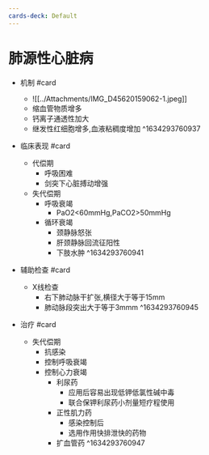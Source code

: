 ```yaml
---
cards-deck: Default
---
```


# 肺源性心脏病

- 机制 #card 
	- ![[../Attachments/IMG_D45620159062-1.jpeg]]
	- 缩血管物质增多
	- 钙离子通透性加大
	- 继发性红细胞增多,血液粘稠度增加 ^1634293760937

- 临床表现 #card 
	- 代偿期
		- 呼吸困难
		- 剑突下心脏搏动增强
	- 失代偿期
		- 呼吸衰竭
			- PaO2<60mmHg,PaCO2>50mmHg
		- 循环衰竭
			- 颈静脉怒张
			- 肝颈静脉回流征阳性
			- 下肢水肿 ^1634293760941

- 辅助检查 #card 
	- X线检查
		- 右下肺动脉干扩张,横径大于等于15mm
		- 肺动脉段突出大于等于3mmm ^1634293760945

- 治疗 #card
	- 失代偿期
		- 抗感染
		- 控制呼吸衰竭
		- 控制心力衰竭
			- 利尿药
				- 应用后容易出现低钾低氯性碱中毒
				- 联合保钾利尿药小剂量短疗程使用
			- 正性肌力药
				- 感染控制后
				- 选用作用快排泄快的药物
			- 扩血管药 ^1634293760947
